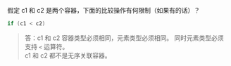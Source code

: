假定 c1 和 c2 是两个容器，下面的比较操作有何限制（如果有的话）？

```cpp
if (c1 < c2)
```

> 答：c1 和 c2 容器类型必须相同，元素类型必须相同。
> 同时元素类型必须支持 `<` 运算符。  
> c1 和 c2 都不是无序关联容器。
